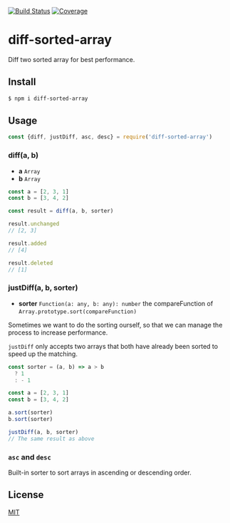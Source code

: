 [![Build Status](https://travis-ci.org/kaelzhang/diff-sorted-array.svg?branch=master)](https://travis-ci.org/kaelzhang/diff-sorted-array)
[![Coverage](https://codecov.io/gh/kaelzhang/diff-sorted-array/branch/master/graph/badge.svg)](https://codecov.io/gh/kaelzhang/diff-sorted-array)
<!-- optional appveyor tst
[![Windows Build Status](https://ci.appveyor.com/api/projects/status/github/kaelzhang/diff-sorted-array?branch=master&svg=true)](https://ci.appveyor.com/project/kaelzhang/diff-sorted-array)
-->
<!-- optional npm version
[![NPM version](https://badge.fury.io/js/diff-sorted-array.svg)](http://badge.fury.io/js/diff-sorted-array)
-->
<!-- optional npm downloads
[![npm module downloads per month](http://img.shields.io/npm/dm/diff-sorted-array.svg)](https://www.npmjs.org/package/diff-sorted-array)
-->
<!-- optional dependency status
[![Dependency Status](https://david-dm.org/kaelzhang/diff-sorted-array.svg)](https://david-dm.org/kaelzhang/diff-sorted-array)
-->

# diff-sorted-array

Diff two sorted array for best performance.

## Install

```sh
$ npm i diff-sorted-array
```

## Usage

```js
const {diff, justDiff, asc, desc} = require('diff-sorted-array')
```

### diff(a, b)

- **a** `Array`
- **b** `Array`

```js
const a = [2, 3, 1]
const b = [3, 4, 2]

const result = diff(a, b, sorter)

result.unchanged
// [2, 3]

result.added
// [4]

result.deleted
// [1]
```

### justDiff(a, b, sorter)

- **sorter** `Function(a: any, b: any): number` the compareFunction of `Array.prototype.sort(compareFunction)`

Sometimes we want to do the sorting ourself, so that we can manage the process to increase performance.

`justDiff` only accepts two arrays that both have already been sorted to speed up the matching.

```js
const sorter = (a, b) => a > b
  ? 1
  : - 1

const a = [2, 3, 1]
const b = [3, 4, 2]

a.sort(sorter)
b.sort(sorter)

justDiff(a, b, sorter)
// The same result as above
```

### `asc` and `desc`

Built-in sorter to sort arrays in ascending or descending order.

## License

[MIT](LICENSE)
